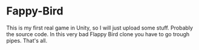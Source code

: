 # Fappy-Bird
 This is my first real game in Unity, so I will just upload some stuff. Probably the source code. In this very bad Flappy Bird clone you have to go trough pipes. That's all.
